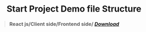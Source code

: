  <p align="center">
    <h1 align="center">Start Project Demo file Structure </h1>
</p>

> ###  React js/Client side/Frontend side/ *[Download](https://github.com/julfiker755/client)*



